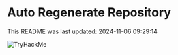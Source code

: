 # Auto Regenerate Repository

This README was last updated: 2024-11-06 09:29:14

 ![TryHackMe](https://tryhackme.com/badge/533634)